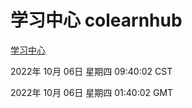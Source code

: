 # 学习中心 colearnhub
[学习中心](http://27.19.32.34:56308/colearnhub/)

2022年 10月 06日 星期四 09:40:02 CST

2022年 10月 06日 星期四 01:40:02 GMT
